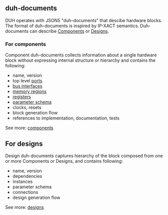 ## duh-documents

DUH operates with JSON5 "duh-documents" that descibe hardware blocks.  The
format of duh-documents is inspired by IP-XACT semantics.  Duh-documents
can describe [Components](component.md) or [Designs](design.md).

### For components

Component duh-documents collects information about a single hardware block
without expressing internal structure or hierarchy and contains the
following:

  * name, version
  * top level [ports](component.md#ports)
  * [bus interfaces](component.md#bus-interfaces)
  * [memory regions](component.md#memory-regions)
  * [registers](component.md#registers)
  * [parameter schema](component.md#parameter-schema)
  * clocks, resets
  * block generation flow
  * references to implementation, documentation, tests

See more: [components](component.md)

## For designs

Design duh-documents captures hierarchy of the block composed from one or
more Components or Designs, and contains following:

  * name, version
  * dependencies
  * instances
  * parameter schema
  * connections
  * design generation flow

See more: [designs](design.md)
